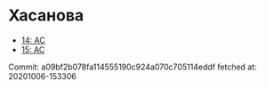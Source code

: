 # Хасанова
- [14: AC](14.md)
- [15: AC](15.md)

Commit: a09bf2b078fa114555190c924a070c705114eddf
 fetched at: 20201006-153306

